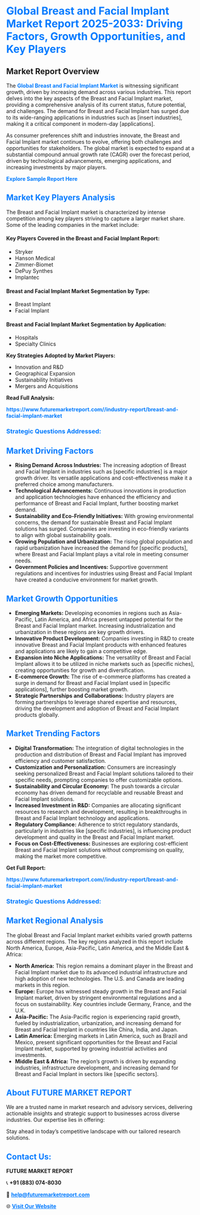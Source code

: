 <h1 style="color: #007BFF;">Global Breast and Facial Implant Market Report 2025-2033: Driving Factors, Growth Opportunities, and Key Players</h1>

<section id="overview">
<h2>Market Report Overview</h2>
<p>The <a href="https://www.futuremarketreport.com//industry-report/breast-and-facial-implant-market" style="color: #007BFF; text-decoration: none;"><strong>Global Breast and Facial Implant Market</strong></a> is witnessing significant growth, driven by increasing demand across various industries. This report delves into the key aspects of the Breast and Facial Implant market, providing a comprehensive analysis of its current status, future potential, and challenges. The demand for Breast and Facial Implant has surged due to its wide-ranging applications in industries such as [insert industries], making it a critical component in modern-day [applications].</p>
<p>As consumer preferences shift and industries innovate, the Breast and Facial Implant market continues to evolve, offering both challenges and opportunities for stakeholders. The global market is expected to expand at a substantial compound annual growth rate (CAGR) over the forecast period, driven by technological advancements, emerging applications, and increasing investments by major players.</p>
</section>

<section id="overview">
<p><a href="https://www.futuremarketreport.com//request-sample/reportId=79156" style="color: #007BFF; text-decoration: none;"><strong>Explore Sample Report Here</strong></a></p>
</section>

<section id="key-players">
<h2 style="color: #007BFF;">Market Key Players Analysis</h2>
<p>The Breast and Facial Implant market is characterized by intense competition among key players striving to capture a larger market share. Some of the leading companies in the market include:</p>
<h4>Key Players Covered in the Breast and Facial Implant Report:</h4>
<ul><li>Stryker</li><li>Hanson Medical</li><li>Zimmer-Biomet</li><li>DePuy Synthes</li><li>Implantec</li></ul>
<h4>Breast and Facial Implant Market Segmentation by Type:</h4>
<ul><li>Breast Implant</li><li>Facial Implant</li></ul>

<h4>Breast and Facial Implant Market Segmentation by Application:</h4>
<ul><li>Hospitals</li><li>Specialty Clinics</li></ul>
<p><strong>Key Strategies Adopted by Market Players:</strong></p>
<ul>
<li>Innovation and R&D</li>
<li>Geographical Expansion</li>
<li>Sustainability Initiatives</li>
<li>Mergers and Acquisitions</li>
</ul>
</section>

<section>
<p><strong>Read Full Analysis: </strong></p><a href="https://www.futuremarketreport.com//industry-report/breast-and-facial-implant-market" style="color: #007BFF; text-decoration: none;"><strong>https://www.futuremarketreport.com//industry-report/breast-and-facial-implant-market</strong></a>
<h3 style="color: #007BFF;">Strategic Questions Addressed:</h3>
</section>

<section id="driving-factors">
<h2 style="color: #007BFF;">Market Driving Factors</h2>
<ul>
<li><strong>Rising Demand Across Industries:</strong> The increasing adoption of Breast and Facial Implant in industries such as [specific industries] is a major growth driver. Its versatile applications and cost-effectiveness make it a preferred choice among manufacturers.</li>
<li><strong>Technological Advancements:</strong> Continuous innovations in production and application technologies have enhanced the efficiency and performance of Breast and Facial Implant, further boosting market demand.</li>
<li><strong>Sustainability and Eco-Friendly Initiatives:</strong> With growing environmental concerns, the demand for sustainable Breast and Facial Implant solutions has surged. Companies are investing in eco-friendly variants to align with global sustainability goals.</li>
<li><strong>Growing Population and Urbanization:</strong> The rising global population and rapid urbanization have increased the demand for [specific products], where Breast and Facial Implant plays a vital role in meeting consumer needs.</li>
<li><strong>Government Policies and Incentives:</strong> Supportive government regulations and incentives for industries using Breast and Facial Implant have created a conducive environment for market growth.</li>
</ul>
</section>

<section id="growth-opportunities">
<h2 style="color: #007BFF;">Market Growth Opportunities</h2>
<ul>
<li><strong>Emerging Markets:</strong> Developing economies in regions such as Asia-Pacific, Latin America, and Africa present untapped potential for the Breast and Facial Implant market. Increasing industrialization and urbanization in these regions are key growth drivers.</li>
<li><strong>Innovative Product Development:</strong> Companies investing in R&D to create innovative Breast and Facial Implant products with enhanced features and applications are likely to gain a competitive edge.</li>
<li><strong>Expansion into Niche Applications:</strong> The versatility of Breast and Facial Implant allows it to be utilized in niche markets such as [specific niches], creating opportunities for growth and diversification.</li>
<li><strong>E-commerce Growth:</strong> The rise of e-commerce platforms has created a surge in demand for Breast and Facial Implant used in [specific applications], further boosting market growth.</li>
<li><strong>Strategic Partnerships and Collaborations:</strong> Industry players are forming partnerships to leverage shared expertise and resources, driving the development and adoption of Breast and Facial Implant products globally.</li>
</ul>
</section>

<section id="trending-factors">
<h2 style="color: #007BFF;">Market Trending Factors</h2>
<ul>
<li><strong>Digital Transformation:</strong> The integration of digital technologies in the production and distribution of Breast and Facial Implant has improved efficiency and customer satisfaction.</li>
<li><strong>Customization and Personalization:</strong> Consumers are increasingly seeking personalized Breast and Facial Implant solutions tailored to their specific needs, prompting companies to offer customizable options.</li>
<li><strong>Sustainability and Circular Economy:</strong> The push towards a circular economy has driven demand for recyclable and reusable Breast and Facial Implant solutions.</li>
<li><strong>Increased Investment in R&D:</strong> Companies are allocating significant resources to research and development, resulting in breakthroughs in Breast and Facial Implant technology and applications.</li>
<li><strong>Regulatory Compliance:</strong> Adherence to strict regulatory standards, particularly in industries like [specific industries], is influencing product development and quality in the Breast and Facial Implant market.</li>
<li><strong>Focus on Cost-Effectiveness:</strong> Businesses are exploring cost-efficient Breast and Facial Implant solutions without compromising on quality, making the market more competitive.</li>
</ul>
</section>

<section>
<p><strong>Get Full Report: </strong></p><a href="https://www.futuremarketreport.com//industry-report/breast-and-facial-implant-market" style="color: #007BFF; text-decoration: none;"><strong>https://www.futuremarketreport.com//industry-report/breast-and-facial-implant-market</strong></a>
<h3 style="color: #007BFF;">Strategic Questions Addressed:</h3>
</section>


<section id="regional-analysis">
<h2 style="color: #007BFF;">Market Regional Analysis</h2>
<p>The global Breast and Facial Implant market exhibits varied growth patterns across different regions. The key regions analyzed in this report include North America, Europe, Asia-Pacific, Latin America, and the Middle East & Africa:</p>
<ul>
<li><strong>North America:</strong> This region remains a dominant player in the Breast and Facial Implant market due to its advanced industrial infrastructure and high adoption of new technologies. The U.S. and Canada are leading markets in this region.</li>
<li><strong>Europe:</strong> Europe has witnessed steady growth in the Breast and Facial Implant market, driven by stringent environmental regulations and a focus on sustainability. Key countries include Germany, France, and the U.K.</li>
<li><strong>Asia-Pacific:</strong> The Asia-Pacific region is experiencing rapid growth, fueled by industrialization, urbanization, and increasing demand for Breast and Facial Implant in countries like China, India, and Japan.</li>
<li><strong>Latin America:</strong> Emerging markets in Latin America, such as Brazil and Mexico, present significant opportunities for the Breast and Facial Implant market, supported by growing industrial activities and investments.</li>
<li><strong>Middle East & Africa:</strong> The region’s growth is driven by expanding industries, infrastructure development, and increasing demand for Breast and Facial Implant in sectors like [specific sectors].</li>
</ul>
</section>

<footer>
<h2 style="color: #007BFF;">About FUTURE MARKET REPORT</h2>
<p>We are a trusted name in market research and advisory services, delivering actionable insights and strategic support to businesses across diverse industries. Our expertise lies in offering:</p>

<p>Stay ahead in today’s competitive landscape with our tailored research solutions.</p>

<h2 style="color: #007BFF;">Contact Us:</h2>
<p><strong>FUTURE MARKET REPORT</strong></p>
<p>📞 <strong>+91 (883) 074-8030</strong></p>
<p>📧 <strong><a href="mailto:help@futuremarketreport.com" style="color: #007BFF;">help@futuremarketreport.com</a></strong></p>
<p>🌐 <strong><a href="https://www.futuremarketreport.com/" style="color: #007BFF;">Visit Our Website</a></strong></p>
</footer>